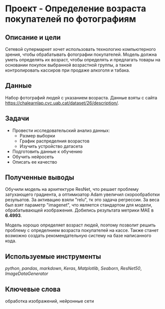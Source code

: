 # Проект - Определение возраста покупателей по фотографиям

## Описание и цели
Сетевой супермаркет хочет использовать технологию компьютерного зрения, чтобы обрабатывать фотографии покупателей. Модель должна уметь определять их возраст, чтобы определять и предлагать товары на основании покупок выбранной возрастной группы, а также контролировать кассиров при продаже алкоголя и табака. 

## Данные
Набор фотографий людей с указанием возраста. Данные взяты с сайта https://chalearnlap.cvc.uab.cat/dataset/26/description/. 

## Задачи
- Провести исследовательский анализ данных:
  - Размер выборки
  - График распределния возрастов
  - Изучить устройство датасета
- Подготовить данные к обучению
- Обучить нейросеть 
- Описать ее качество

## Полученные выводы
Обучили модель на архитектуре ResNet, что решает проблему затухающего градиента, а оптимизатор Adam увеличил скорообработки резульатов. За активацию взяли "relu", тк это задача регрессии. За веса был взят параметр "imagenet", что является стандартом для модели, обрабатывающей изображения. Добились результата метрики MAE в **6.4993**.

Модель хорошо определяет возраст людей, поэтому позволит решить проблему с определнием возраста покупателей на кассе. Также станет возможно создать рекомендательную систему на базе написанного кода. 

## Используемые инструменты
*python*, *pandas*, *markdown*, *Keras*, *Matplotlib*, *Seaborn*, *ResNet50*, *ImageDataGenerator*

## Ключевые слова
обработка изображений, нейронные сети
